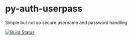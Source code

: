 py-auth-userpass
================

Simple but not so secure username and password handling


[![Build Status](https://travis-ci.org/francisluong/PyJNX.svg?branch=master)](https://travis-ci.org/francisluong/PyJNX)
